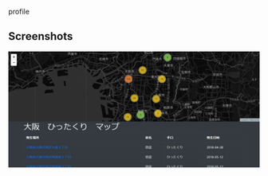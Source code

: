 profile
## Screenshots
![top-page](https://raw.githubusercontent.com/suke-shin/profile/image/images/hittakuri-map-top.png)
